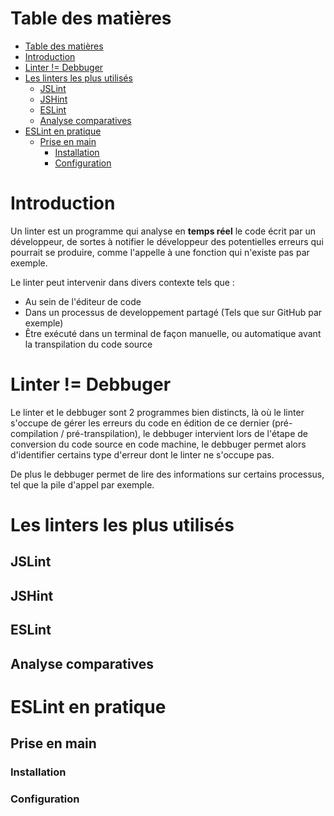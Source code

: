 # Table des matières

- [Table des matières](#table-des-matières)
- [Introduction](#introduction)
- [Linter != Debbuger](#linter--debbuger)
- [Les linters les plus utilisés](#les-linters-les-plus-utilisés)
  - [JSLint](#jslint)
  - [JSHint](#jshint)
  - [ESLint](#eslint)
  - [Analyse comparatives](#analyse-comparatives)
- [ESLint en pratique](#eslint-en-pratique)
  - [Prise en main](#prise-en-main)
    - [Installation](#installation)
    - [Configuration](#configuration)

# Introduction

Un linter est un programme qui analyse en **temps réel** le code écrit par un développeur, de sortes à notifier le développeur des potentielles erreurs qui pourrait se produire, comme l'appelle à une fonction qui n'existe pas par exemple.

Le linter peut intervenir dans divers contexte tels que :

- Au sein de l'éditeur de code
- Dans un processus de developpement partagé (Tels que sur GitHub par exemple)
- Être exécuté dans un terminal de façon manuelle, ou automatique avant la transpilation du code source

# Linter != Debbuger

Le linter et le debbuger sont 2 programmes bien distincts, là où le linter s'occupe de gérer les erreurs du code en édition de ce dernier (pré-compilation / pré-transpilation), le debbuger intervient lors de l'étape de conversion du code source en code machine, le debbuger permet alors d'identifier certains type d'erreur dont le linter ne s'occupe pas.

De plus le debbuger permet de lire des informations sur certains processus, tel que la pile d'appel par exemple.

# Les linters les plus utilisés

## JSLint

## JSHint

## ESLint

## Analyse comparatives

# ESLint en pratique

## Prise en main

### Installation

### Configuration